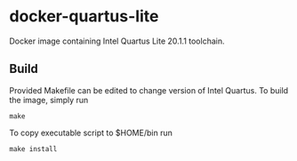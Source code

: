 # docker-quartus-lite

Docker image containing Intel Quartus Lite 20.1.1 toolchain. 

## Build

Provided Makefile can be edited to change version of Intel Quartus. To build the image, simply run

```
make
```

To copy executable script to $HOME/bin run

```
make install
```



